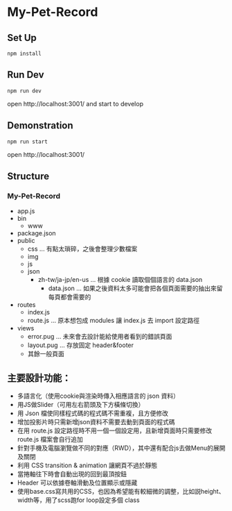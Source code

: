 # My-Pet-Record

## Set Up
```
npm install
```
## Run Dev
```
npm run dev
```
open http://localhost:3001/ and start to develop

## Demonstration
```
npm run start
```
open http://localhost:3001/ 
## Structure

### My-Pet-Record
* app.js
* bin
	* www
* package.json
* public
    * css ... 有點太瑣碎，之後會整理少數檔案
    * img
    * js
    * json
        * zh-tw/ja-jp/en-us ... 根據 cookie 讀取個個語言的 data.json
            * data.json ... 如果之後資料太多可能會把各個頁面需要的抽出來留每頁都會需要的
* routes
    * index.js
    * route.js ... 原本想包成 modules 讓 index.js 去 import 設定路徑
* views
    * error.pug ... 未來會去設計能給使用者看到的錯誤頁面
    * layout.pug ... 存放固定 header&footer
    * 其餘一般頁面

## 主要設計功能：
* 多語言化（使用cookie與渲染時傳入相應語言的 json 資料）
* 用JS做Slider（可用左右箭頭及下方橫條切換）
* 用 Json 檔使同樣程式碼的程式碼不需重複，且方便修改
* 增加投影片時只需新增json資料不需要去動到頁面的程式碼
* 在用 route.js 設定路徑時不用一個一個設定用，且新增頁面時只需要修改 route.js 檔案會自行追加
* 針對手機及電腦瀏覽做不同的對應（RWD），其中還有配合js去做Menu的展開及關閉
* 利用 CSS transition & animation 讓網頁不過於靜態
* 當捲軸往下時會自動出現的回到最頂按鈕
* Header 可以依據卷軸滑動及位置顯示或隱藏
* 使用base.css寫共用的CSS，也因為希望能有較細微的調整，比如説height、width等，用了scss跑for loop設定多個 class